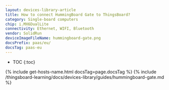 ```yaml
---
layout: devices-library-article
title: How to connect HummingBoard Gate to ThingsBoard?
category: Single-board computers
chip: i.MX6DualLite
connectivity: Ethernet, WIFI, Bluetooth
vendor: SolidRun
deviceImageFileName: hummingboard-gate.png
docsPrefix: paas/eu/
docsTag: paas-eu
---
```



* TOC
{:toc}

{% include get-hosts-name.html docsTag=page.docsTag %}
{% include /thingsboard-learning/docs/devices-library/guides/hummingboard-gate.md %}